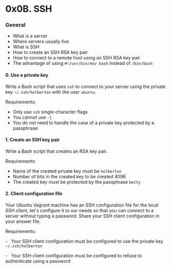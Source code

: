 0x0B. SSH
=========

### General

-   What is a server
-   Where servers usually live
-   What is SSH
-   How to create an SSH RSA key pair
-   How to connect to a remote host using an SSH RSA key pair
-   The advantage of using `#!/usr/bin/env bash` instead of `/bin/bash`

#### 0\. Use a private key

Write a Bash script that uses `ssh` to connect to your server using the private key `~/.ssh/holberton` with the user `ubuntu`.

Requirements:

-   Only use `ssh` single-character flags
-   You cannot use `-l`
-   You do not need to handle the case of a private key protected by a passphrase

#### 1\. Create an SSH key pair

Write a Bash script that creates an RSA key pair.

Requirements:

-   Name of the created private key must be `holberton`
-   Number of bits in the created key to be created 4096
-   The created key must be protected by the passphrase `betty`

#### 2\. Client configuration file

Your Ubuntu Vagrant machine has an SSH configuration file for the local SSH client, let's configure it to our needs so that you can connect to a server without typing a password. Share your SSH client configuration in your answer file.

Requirements:

-   Your SSH client configuration must be configured to use the private key `~/.ssh/holberton`

-   Your SSH client configuration must be configured to refuse to authenticate using a password
